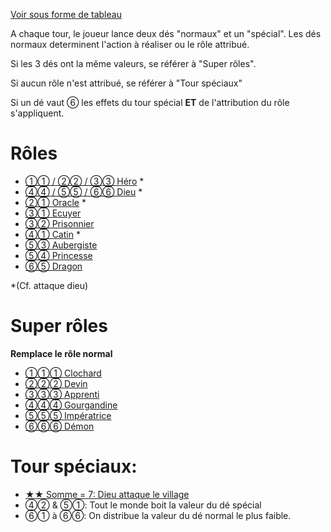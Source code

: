 [Voir sous forme de tableau](table)

A chaque tour, le joueur lance deux dés "normaux" et un "spécial". Les dés normaux determinent l'action à réaliser ou le rôle attribué.

Si les 3 dés ont la même valeurs, se référer à "Super rôles".

Si aucun rôle n'est attribué, se référer à "Tour spéciaux"

Si un dé vaut ⑥ les effets du tour spécial **ET** de l'attribution du rôle s'appliquent.

# Rôles
- [①① / ②② / ③③ Héro](special/attaque) *
- [④④ / ⑤⑤ / ⑥⑥ Dieu](special/attaque) *
- [②① Oracle](special/attaque) *
- [③① Ecuyer](roles/ecuyer)
- [③② Prisonnier](roles/prisonnier)
- [④① Catin](special/attaque) *
- [⑤③ Aubergiste](roles/aubergiste)
- [⑤④ Princesse](roles/princesse)
- [⑥⑤ Dragon](roles/dragon)

*(Cf. attaque dieu)
# Super rôles
**Remplace le rôle normal**
- [①①① Clochard](superroles/clochard)
- [②②② Devin](superroles/devin)
- [③③③ Apprenti](superroles/apprenti)
- [④④④ Gourgandine](superroles/gourgandine)
- [⑤⑤⑤ Impératrice](superroles/imperatrice)
- [⑥⑥⑥ Démon](superroles/demon)

# Tour spéciaux:
- [★★ Somme = 7: Dieu attaque le village](special/attaque)
- ④② & ⑤①: Tout le monde boit la valeur du dé spécial
- ⑥① à ⑥⑥: On distribue la valeur du dé normal le plus faible.
